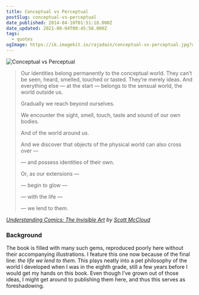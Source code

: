 ```yaml
---
title: Conceptual vs Perceptual
postSlug: conceptual-vs-perceptual
date_published: 2014-04-10T01:51:18.000Z
date_updated: 2021-08-04T00:45:58.000Z
tags:
  - quotes
ogImage: https://ik.imagekit.io/rajadain/conceptual-vs-perceptual.jpg?updatedAt=1684467194964
---
```


![Conceptual vs Perceptual](https://ik.imagekit.io/rajadain/conceptual-vs-perceptual.jpg?updatedAt=1684467194964)

> Our identities belong permanently to the conceptual world. They can&#8217;t be seen, heard, smelled, touched or tasted. They&#8217;re merely ideas. And everything else — at the start — belongs to the sensual world, the world outside us.
>
> Gradually we reach beyond ourselves.
>
> We encounter the sight, smell, touch, taste and sound of our own bodies.
>
> And of the world around us.
>
> And we discover that objects of the physical world can also cross over —
>
> — and possess identities of their own.
>
> Or, as our extensions —
>
> — begin to glow —
>
> — with the life —
>
> — we lend to them.

<cite>[Understanding Comics: The Invisible Art](http://www.amazon.com/gp/product/006097625X/ref=as_li_ss_tl?ie=UTF8&camp=1789&creative=390957&creativeASIN=006097625X&linkCode=as2&tag=tuhisblog-20) by [Scott McCloud](http://scottmccloud.com/)</cite>

### Background

The book is filled with many such gems, reproduced poorly here without their accompanying illustrations. I feature this one now because of the final line: _the life we lend to them_. This plays neatly into a pet philosophy of the world I developed when I was in the eighth grade, still a few years before I would get my hands on this book. Even though I&#8217;ve grown out of those ideas, I might get around to publishing them here, and thus this serves as foreshadowing.
